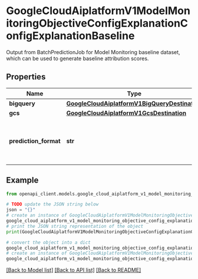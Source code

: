 # GoogleCloudAiplatformV1ModelMonitoringObjectiveConfigExplanationConfigExplanationBaseline

Output from BatchPredictionJob for Model Monitoring baseline dataset, which can be used to generate baseline attribution scores.

## Properties

Name | Type | Description | Notes
------------ | ------------- | ------------- | -------------
**bigquery** | [**GoogleCloudAiplatformV1BigQueryDestination**](GoogleCloudAiplatformV1BigQueryDestination.md) |  | [optional] 
**gcs** | [**GoogleCloudAiplatformV1GcsDestination**](GoogleCloudAiplatformV1GcsDestination.md) |  | [optional] 
**prediction_format** | **str** | The storage format of the predictions generated BatchPrediction job. | [optional] 

## Example

```python
from openapi_client.models.google_cloud_aiplatform_v1_model_monitoring_objective_config_explanation_config_explanation_baseline import GoogleCloudAiplatformV1ModelMonitoringObjectiveConfigExplanationConfigExplanationBaseline

# TODO update the JSON string below
json = "{}"
# create an instance of GoogleCloudAiplatformV1ModelMonitoringObjectiveConfigExplanationConfigExplanationBaseline from a JSON string
google_cloud_aiplatform_v1_model_monitoring_objective_config_explanation_config_explanation_baseline_instance = GoogleCloudAiplatformV1ModelMonitoringObjectiveConfigExplanationConfigExplanationBaseline.from_json(json)
# print the JSON string representation of the object
print(GoogleCloudAiplatformV1ModelMonitoringObjectiveConfigExplanationConfigExplanationBaseline.to_json())

# convert the object into a dict
google_cloud_aiplatform_v1_model_monitoring_objective_config_explanation_config_explanation_baseline_dict = google_cloud_aiplatform_v1_model_monitoring_objective_config_explanation_config_explanation_baseline_instance.to_dict()
# create an instance of GoogleCloudAiplatformV1ModelMonitoringObjectiveConfigExplanationConfigExplanationBaseline from a dict
google_cloud_aiplatform_v1_model_monitoring_objective_config_explanation_config_explanation_baseline_from_dict = GoogleCloudAiplatformV1ModelMonitoringObjectiveConfigExplanationConfigExplanationBaseline.from_dict(google_cloud_aiplatform_v1_model_monitoring_objective_config_explanation_config_explanation_baseline_dict)
```
[[Back to Model list]](../README.md#documentation-for-models) [[Back to API list]](../README.md#documentation-for-api-endpoints) [[Back to README]](../README.md)


